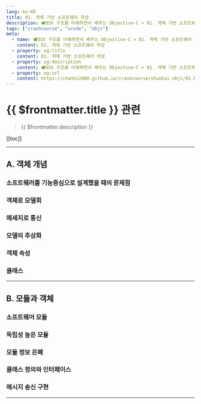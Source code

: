 ```yaml
---
lang: ko-KR
title: 01. 객체 기반 소프트웨어 작성
description: 🕊️OSX 구조를 이해하면서 배우는 Objective-C > 01. 객체 기반 소프트웨어 작성
tags: ["crashcourse", "xcode", "objc"]
meta:
  - name: 🕊️OSX 구조를 이해하면서 배우는 Objective-C > 01. 객체 기반 소프트웨어 작성
    content: 01. 객체 기반 소프트웨어 작성
  - property: og:title
    content: 01. 객체 기반 소프트웨어 작성
  - property: og:description
    content: 🕊️OSX 구조를 이해하면서 배우는 Objective-C > 01. 객체 기반 소프트웨어 작성
  - property: og:url
    content: https://chanhi2000.github.io/crashcourse/shuokai-objc/01.html
---
```


# {{ $frontmatter.title }} 관련

> {{ $frontmatter.description }}

[[toc]]

---

## A. 객체 개념

### 소프트웨러를 기능중심으로 설계했을 때의 문제점

### 객체로 모델회

### 메세지로 통신

### 모델의 추상화

### 객체 속성

### 클래스

---

## B. 모듈과 객체


### 소프트웨어 모듈

### 독립성 높은 모듈

### 모듈 정보 은폐

### 클래스 정의와 인터페이스

### 메시지 송신 구현

---

<TagLinks />